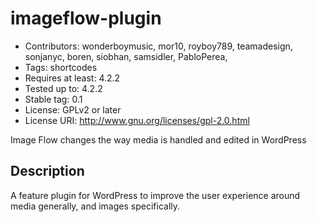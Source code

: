 # imageflow-plugin

* Contributors: wonderboymusic, mor10, royboy789, teamadesign, sonjanyc, boren, siobhan, samsidler, PabloPerea,
* Tags: shortcodes
* Requires at least: 4.2.2
* Tested up to: 4.2.2
* Stable tag: 0.1
* License: GPLv2 or later
* License URI: http://www.gnu.org/licenses/gpl-2.0.html

Image Flow changes the way media is handled and edited in WordPress

## Description

A feature plugin for WordPress to improve the user experience around media generally, and images specifically.
